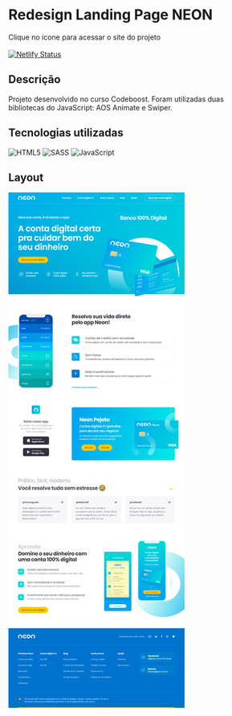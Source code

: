 # Redesign Landing Page NEON

Clique no ícone para acessar o site do projeto
<br>
<br>
[![Netlify Status](https://api.netlify.com/api/v1/badges/e5a8f22f-e3d0-4a20-b189-72477245de06/deploy-status)](https://lp-neon-andersonrodriguesdev.netlify.app/)


## Descrição

Projeto desenvolvido no curso Codeboost. 
Foram utilizadas duas bibliotecas do JavaScript: AOS Animate e Swiper.


## Tecnologias utilizadas

![HTML5](https://img.shields.io/badge/html5-%23E34F26.svg?style=for-the-badge&logo=html5&logoColor=white) ![SASS](https://img.shields.io/badge/SASS-hotpink.svg?style=for-the-badge&logo=SASS&logoColor=white) ![JavaScript](https://img.shields.io/badge/javascript-%23323330.svg?style=for-the-badge&logo=javascript&logoColor=%23F7DF1E)


## Layout

<img src="print-completo-site.png">
